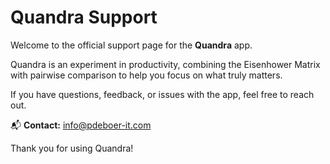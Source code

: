 # Quandra Support

Welcome to the official support page for the **Quandra** app.

Quandra is an experiment in productivity, combining the Eisenhower Matrix with pairwise comparison to help you focus on what truly matters.

If you have questions, feedback, or issues with the app, feel free to reach out.

📬 **Contact:** [info@pdeboer-it.com](mailto:info@pdeboer-it.com)

Thank you for using Quandra!
